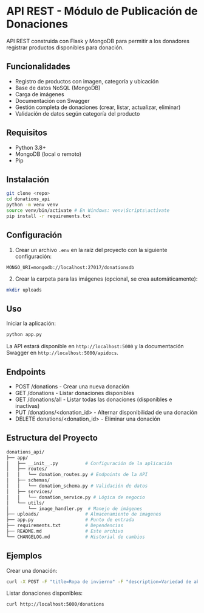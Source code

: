 # API REST - Módulo de Publicación de Donaciones

API REST construida con Flask y MongoDB para permitir a los donadores registrar productos disponibles para donación.

## Funcionalidades
- Registro de productos con imagen, categoría y ubicación
- Base de datos NoSQL (MongoDB)
- Carga de imágenes
- Documentación con Swagger
- Gestión completa de donaciones (crear, listar, actualizar, eliminar)
- Validación de datos según categoría del producto

## Requisitos
- Python 3.8+
- MongoDB (local o remoto)
- Pip

## Instalación

```bash
git clone <repo>
cd donations_api
python -m venv venv
source venv/bin/activate # En Windows: venv\Scripts\activate
pip install -r requirements.txt
```

## Configuración
1. Crear un archivo `.env` en la raíz del proyecto con la siguiente configuración:

```env
MONGO_URI=mongodb://localhost:27017/donationsdb
```

2. Crear la carpeta para las imágenes (opcional, se crea automáticamente):

```bash
mkdir uploads
```

## Uso
Iniciar la aplicación:

```bash
python app.py
```

La API estará disponible en `http://localhost:5000` y la documentación Swagger en `http://localhost:5000/apidocs`.

## Endpoints
- POST /donations - Crear una nueva donación
- GET /donations - Listar donaciones disponibles
- GET /donations/all - Listar todas las donaciones (disponibles e inactivas)
- PUT /donations/<donation_id> - Alternar disponibilidad de una donación
- DELETE donations/<donation_id> - Eliminar una donación

## Estructura del Proyecto
```bash
donations_api/
├── app/
│   ├── __init__.py          # Configuración de la aplicación
│   ├── routes/
│   │   └── donation_routes.py # Endpoints de la API
│   ├── schemas/
│   │   └── donation_schema.py # Validación de datos
│   ├── services/
│   │   └── donation_service.py # Lógica de negocio
│   └── utils/
│       └── image_handler.py  # Manejo de imágenes
├── uploads/                 # Almacenamiento de imagenes
├── app.py                   # Punto de entrada
├── requirements.txt         # Dependencias
├── README.md                # Este archivo
└── CHANGELOG.md             # Historial de cambios
```

## Ejemplos
Crear una donación:

```bash
curl -X POST -F "title=Ropa de invierno" -F "description=Variedad de abrigos" -F "category=Ropa" -F "condition=Usado" -F "city=Bogotá" -F "image=@abrigos.jpg" http://localhost:5000/donations
```

Listar donaciones disponibles:

```bash
curl http://localhost:5000/donations
```
